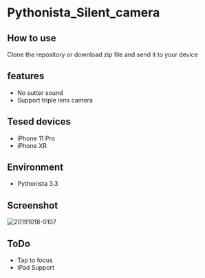 # Pythonista_Silent_camera

## How to use

Clone the repository or download zip file and send it to your device

## features

- No sutter sound
- Support triple lens camera

## Tesed devices

- iPhone 11 Pro
- iPhone XR

## Environment

- Pythonista 3.3

## Screenshot

![20191018-0107](https://user-images.githubusercontent.com/40960166/67027533-b055e480-f144-11e9-876b-2a210c15b40d.jpeg)

## ToDo

- Tap to focus
- iPad Support
